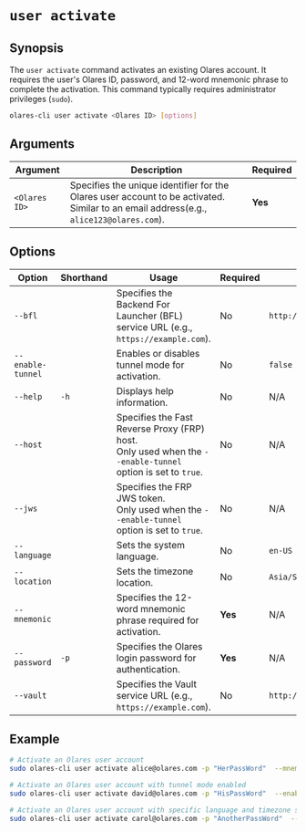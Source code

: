 # `user activate`

## Synopsis

The `user activate` command activates an existing Olares account. It requires the user's Olares ID, password, and 12-word mnemonic phrase to complete the activation. This command typically requires administrator privileges (`sudo`).

```bash
olares-cli user activate <Olares ID> [options]
```

## Arguments

| Argument | Description | Required|
|--|--|--|
| `<Olares ID>` | Specifies the unique identifier for the Olares user account to be activated. <br>Similar to an email address(e.g., `alice123@olares.com`).| **Yes** |

## Options
| Option | Shorthand | Usage | Required | Default |
|--|--|--|--|--|
| `--bfl` | | Specifies the Backend For Launcher (BFL) service URL (e.g., `https://example.com`). | No | `http://127.0.0.1:30180` |
| `--enable-tunnel` | | Enables or disables tunnel mode for activation. | No | `false` |
| `--help` | `-h` | Displays help information. | No | N/A |
| `--host` | | Specifies the Fast Reverse Proxy (FRP) host. <br>Only used when the `--enable-tunnel` option is set to `true`. | No | N/A |
| `--jws` | | Specifies the FRP JWS token.<br>Only used when the `--enable-tunnel` option is set to `true`.| No | N/A |
| `--language` | | Sets the system language. | No | `en-US` |
| `--location` | | Sets the timezone location. | No | `Asia/Shanghai` |
| `--mnemonic` | | Specifies the 12-word mnemonic phrase required for activation. | **Yes** | N/A |
| `--password` | `-p` | Specifies the Olares login password for authentication.	 | **Yes** | N/A |
| `--vault` | | Specifies the Vault service URL (e.g., `https://example.com`). | No | `http://127.0.0.1:30181` |

## Example

```bash
# Activate an Olares user account
sudo olares-cli user activate alice@olares.com -p "HerPassWord"  --mnemonic "apple banana cherry door eagle forest grape house island jacket kite lemon"

# Activate an Olares user account with tunnel mode enabled
sudo olares-cli user activate david@olares.com -p "HisPassWord"  --enable-tunnel --host "frp-gateway.olares.com"  --jws "eyJhbGciOiJIUzI1NiIsInR5cCI6IkpXVCJ9.demo.signature"  --bfl http://127.0.0.1:30180 --vault http://127.0.0.1:30180/server  --mnemonic "apple banana cherry door eagle forest grape house island jacket kite lemon"

# Activate an Olares user account with specific language and timezone settings
sudo olares-cli user activate carol@olares.com -p "AnotherPassWord"  --mnemonic "alpha beta gamma delta epsilon zeta eta theta iota kappa lambda mu"  --language "en-US" --location "America/New_York"
```